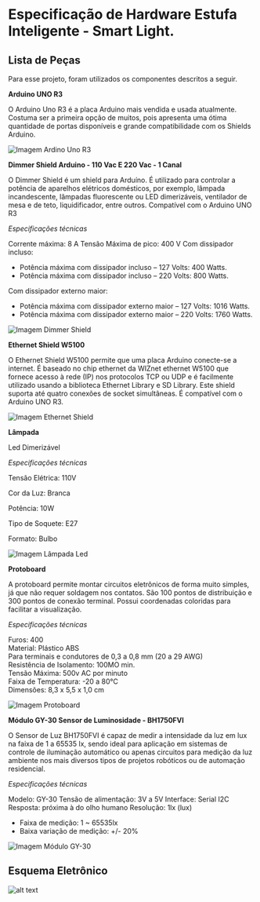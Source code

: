 # Especificação de Hardware Estufa Inteligente - Smart Light.

## Lista de Peças

Para esse projeto, foram utilizados os componentes descritos a seguir.

**Arduino UNO R3**

O Arduino Uno R3 é a placa Arduino mais vendida e usada atualmente. Costuma ser a primeira opção de muitos, pois apresenta uma ótima quantidade de portas disponíveis e grande compatibilidade com os Shields Arduino.

![Imagem Ardino Uno R3](https://github.com/KitoVallim/oic_iot_mackenzie-projeto-5K/blob/master/docs/img_hardware/arduinoR3.png)


**Dimmer Shield Arduino - 110 Vac E 220 Vac - 1 Canal**

O Dimmer Shield é um shield para Arduíno. É utilizado para controlar a potência de aparelhos elétricos domésticos, por exemplo, lâmpada incandescente, lâmpadas fluorescente ou LED dimerizáveis, ventilador de mesa e de teto, liquidificador, entre outros.
Compatível com o Arduino UNO R3

*Especificações técnicas* 

Corrente máxima: 8 A
Tensão Máxima de pico: 400 V
 Com dissipador incluso:
 - Potência máxima com dissipador incluso – 127 Volts: 400 Watts.  
 - Potência máxima com dissipador incluso – 220 Volts: 800 Watts.

Com dissipador externo maior:
 - Potência máxima com dissipador externo maior – 127 Volts: 1016 Watts.
 - Potência máxima com dissipador externo maior – 220 Volts: 1760 Watts.

![Imagem Dimmer Shield](https://github.com/KitoVallim/oic_iot_mackenzie-projeto-5K/blob/master/docs/img_hardware/dimmer.png)


**Ethernet Shield W5100**

O Ethernet Shield W5100 permite que uma placa Arduino conecte-se a internet. É baseado no chip ethernet da WIZnet ethernet W5100 que fornece acesso à rede (IP) nos protocolos TCP ou UDP e é facilmente utilizado usando a biblioteca Ethernet Library e SD Library. Este shield suporta até quatro conexões de socket simultâneas. É compatível com o Arduino UNO R3.

![Imagem Ethernet Shield](https://github.com/KitoVallim/oic_iot_mackenzie-projeto-5K/blob/master/docs/img_hardware/ethernet.png)

**Lâmpada**

Led Dimerizável

*Especificações técnicas*

Tensão Elétrica: 110V

Cor da Luz: Branca

Potência: 10W

Tipo de Soquete: E27

Formato: Bulbo


![Imagem Lâmpada Led](https://github.com/KitoVallim/oic_iot_mackenzie-projeto-5K/blob/master/docs/img_hardware/lampada.png)

**Protoboard**

A protoboard permite montar circuitos eletrônicos de forma muito simples, já que não requer soldagem nos contatos.
São 100 pontos de distribuição e 300 pontos de conexão terminal. Possui coordenadas coloridas para facilitar a visualização.

*Especificações técnicas*
   
Furos: 400  
Material: Plástico ABS  
Para terminais e condutores de 0,3 a 0,8 mm (20 a 29 AWG)  
Resistência de Isolamento: 100MO min.  
Tensão Máxima: 500v AC por minuto  
Faixa de Temperatura: -20 a 80°C  
Dimensões: 8,3 x 5,5 x 1,0 cm


![Imagem Protoboard](https://github.com/KitoVallim/oic_iot_mackenzie-projeto-5K/blob/master/docs/img_hardware/protoboard.png)


**Módulo GY-30 Sensor de Luminosidade - BH1750FVI**

O Sensor de Luz BH1750FVI é capaz de medir a intensidade da luz em lux na faixa de 1 a 65535 lx, sendo ideal para aplicação em sistemas de controle de iluminação automático ou apenas circuitos para medição da luz ambiente nos mais diversos tipos de projetos robóticos ou de automação residencial.

*Especificações técnicas*

Modelo: GY-30
Tensão de alimentação: 3V a 5V
Interface: Serial I2C
Resposta: próxima à do olho humano
Resolução: 1lx (lux)
- Faixa de medição: 1 ~ 65535lx
- Baixa variação de medição: +/- 20%

![Imagem Módulo GY-30](https://github.com/KitoVallim/oic_iot_mackenzie-projeto-5K/blob/master/docs/img_hardware/modulo_gy30.png)

## Esquema Eletrônico

![alt text](https://github.com/KitoVallim/oic_iot_mackenzie-projeto-5K/blob/master/docs/Circuito_Estufa.png)
